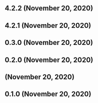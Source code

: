 ## 4.2.2 (November 20, 2020)


## 4.2.1 (November 20, 2020)


## 0.3.0 (November 20, 2020)


## 0.2.0 (November 20, 2020)


##  (November 20, 2020)


## 0.1.0 (November 20, 2020)


